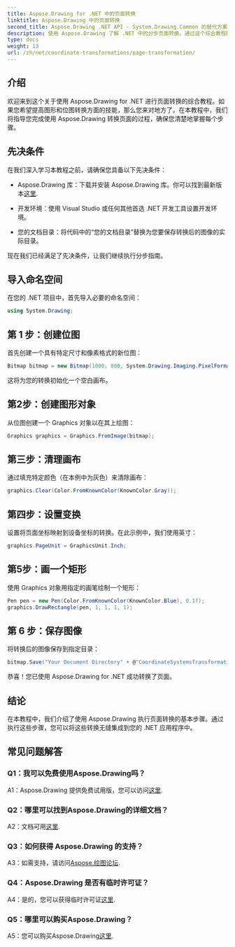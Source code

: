 ```yaml
---
title: Aspose.Drawing for .NET 中的页面转换
linktitle: Aspose.Drawing 中的页面转换
second_title: Aspose.Drawing .NET API - System.Drawing.Common 的替代方案
description: 使用 Aspose.Drawing 了解 .NET 中的分步页面转换。通过这个综合教程提高您的图形技能。
type: docs
weight: 13
url: /zh/net/coordinate-transformations/page-transformation/
---
```

## 介绍

欢迎来到这个关于使用 Aspose.Drawing for .NET 进行页面转换的综合教程。如果您希望提高图形和位图转换方面的技能，那么您来对地方了。在本教程中，我们将指导您完成使用 Aspose.Drawing 转换页面的过程，确保您清楚地掌握每个步骤。

## 先决条件

在我们深入学习本教程之前，请确保您具备以下先决条件：

-  Aspose.Drawing 库：下载并安装 Aspose.Drawing 库。你可以找到最新版本[这里](https://releases.aspose.com/drawing/net/).

- 开发环境：使用 Visual Studio 或任何其他首选 .NET 开发工具设置开发环境。

- 您的文档目录：将代码中的“您的文档目录”替换为您要保存转换后的图像的实际目录。

现在我们已经满足了先决条件，让我们继续执行分步指南。

## 导入命名空间

在您的 .NET 项目中，首先导入必要的命名空间：

```csharp
using System.Drawing;
```

## 第 1 步：创建位图

首先创建一个具有特定尺寸和像素格式的新位图：

```csharp
Bitmap bitmap = new Bitmap(1000, 800, System.Drawing.Imaging.PixelFormat.Format32bppPArgb);
```

这将为您的转换初始化一个空白画布。

## 第2步：创建图形对象

从位图创建一个 Graphics 对象以在其上绘图：

```csharp
Graphics graphics = Graphics.FromImage(bitmap);
```

## 第三步：清理画布

通过填充特定颜色（在本例中为灰色）来清除画布：

```csharp
graphics.Clear(Color.FromKnownColor(KnownColor.Gray));
```

## 第四步：设置变换

设置将页面坐标映射到设备坐标的转换。在此示例中，我们使用英寸：

```csharp
graphics.PageUnit = GraphicsUnit.Inch;
```

## 第5步：画一个矩形

使用 Graphics 对象用指定的画笔绘制一个矩形：

```csharp
Pen pen = new Pen(Color.FromKnownColor(KnownColor.Blue), 0.1f);
graphics.DrawRectangle(pen, 1, 1, 1, 1);
```

## 第 6 步：保存图像

将转换后的图像保存到指定目录：

```csharp
bitmap.Save("Your Document Directory" + @"CoordinateSystemsTransformations\PageTransformation_out.png");
```

恭喜！您已使用 Aspose.Drawing for .NET 成功转换了页面。

## 结论

在本教程中，我们介绍了使用 Aspose.Drawing 执行页面转换的基本步骤。通过执行这些步骤，您可以将这些转换无缝集成到您的 .NET 应用程序中。

## 常见问题解答

### Q1：我可以免费使用Aspose.Drawing吗？

 A1：Aspose.Drawing 提供免费试用版，您可以访问[这里](https://releases.aspose.com/).

### Q2：哪里可以找到Aspose.Drawing的详细文档？

 A2：文档可用[这里](https://reference.aspose.com/drawing/net/).

### Q3：如何获得 Aspose.Drawing 的支持？

 A3：如需支持，请访问[Aspose.绘图论坛](https://forum.aspose.com/c/diagram/17).

### Q4：Aspose.Drawing 是否有临时许可证？

 A4：是的，您可以获得临时许可证[这里](https://purchase.aspose.com/temporary-license/).

### Q5：哪里可以购买Aspose.Drawing？

 A5：您可以购买Aspose.Drawing[这里](https://purchase.aspose.com/buy).